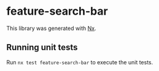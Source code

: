 # feature-search-bar

This library was generated with [Nx](https://nx.dev).

## Running unit tests

Run `nx test feature-search-bar` to execute the unit tests.

